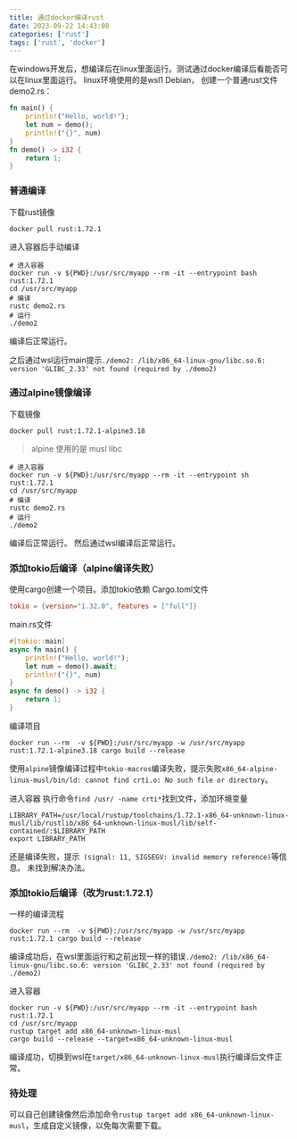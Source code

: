 ```yaml
---
title: 通过docker编译rust
date: 2023-09-22 14:43:08
categories: ['rust']
tags: ['rust', 'docker']
---
```


在windows开发后，想编译后在linux里面运行。测试通过docker编译后看能否可以在linux里面运行。
linux环境使用的是wsl1 Debian，
创建一个普通rust文件demo2.rs：
```rust
fn main() {
    println!("Hello, world!");
    let num = demo();
    println!("{}", num)
}
fn demo() -> i32 {
    return 1;
}
```
<!-- more -->
### 普通编译
下载rust镜像
```shell
docker pull rust:1.72.1
```
进入容器后手动编译
```shell
# 进入容器
docker run -v ${PWD}:/usr/src/myapp --rm -it --entrypoint bash rust:1.72.1
cd /usr/src/myapp
# 编译
rustc demo2.rs
# 运行
./demo2
```
编译后正常运行。

之后通过wsl运行main提示`./demo2: /lib/x86_64-linux-gnu/libc.so.6: version 'GLIBC_2.33' not found (required by ./demo2)`

### 通过alpine镜像编译
下载镜像
```shell
docker pull rust:1.72.1-alpine3.18
```
> alpine 使用的是 musl libc

```shell
# 进入容器
docker run -v ${PWD}:/usr/src/myapp --rm -it --entrypoint sh rust:1.72.1
cd /usr/src/myapp
# 编译
rustc demo2.rs
# 运行
./demo2
```
编译后正常运行。
然后通过wsl编译后正常运行。

### 添加tokio后编译（alpine编译失败）
使用cargo创建一个项目。添加tokio依赖
Cargo.toml文件
```toml
tokio = {version="1.32.0", features = ["full"]}
```
main.rs文件
```rust
#[tokio::main]
async fn main() {
    println!("Hello, world!");
    let num = demo().await;
    println!("{}", num)
}
async fn demo() -> i32 {
    return 1;
}
```
编译项目
```shell
docker run --rm  -v ${PWD}:/usr/src/myapp -w /usr/src/myapp rust:1.72.1-alpine3.18 cargo build --release
```
使用`alpine`镜像编译过程中`tokio-macros`编译失败，提示失败`x86_64-alpine-linux-musl/bin/ld: cannot find crti.o: No such file or directory`。

进入容器
执行命令`find /usr/ -name crti*`找到文件，添加环境变量
```shell
LIBRARY_PATH=/usr/local/rustup/toolchains/1.72.1-x86_64-unknown-linux-musl/lib/rustlib/x86_64-unknown-linux-musl/lib/self-contained/:$LIBRARY_PATH 
export LIBRARY_PATH
```
还是编译失败，提示` (signal: 11, SIGSEGV: invalid memory reference)`等信息。
未找到解决办法。

### 添加tokio后编译（改为rust:1.72.1）
一样的编译流程
```shell
docker run --rm  -v ${PWD}:/usr/src/myapp -w /usr/src/myapp rust:1.72.1 cargo build --release
```
编译成功后，在wsl里面运行和之前出现一样的错误`./demo2: /lib/x86_64-linux-gnu/libc.so.6: version 'GLIBC_2.33' not found (required by ./demo2)`

进入容器
```shell
docker run -v ${PWD}:/usr/src/myapp --rm -it --entrypoint bash rust:1.72.1
cd /usr/src/myapp
rustup target add x86_64-unknown-linux-musl
cargo build --release --target=x86_64-unknown-linux-musl
```
编译成功，切换到wsl在`target/x86_64-unknown-linux-musl`执行编译后文件正常。

### 待处理
可以自己创建镜像然后添加命令`rustup target add x86_64-unknown-linux-musl`，生成自定义镜像，以免每次需要下载。

